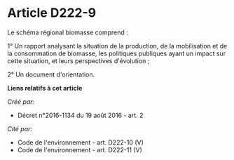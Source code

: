 # Article D222-9

Le schéma régional biomasse comprend :

1° Un rapport analysant la situation de la production, de la mobilisation et de la consommation de biomasse, les politiques
publiques ayant un impact sur cette situation, et leurs perspectives d'évolution ;

2° Un document d'orientation.

**Liens relatifs à cet article**

_Créé par_:

  - Décret n°2016-1134 du 19 août 2016 - art. 2

_Cité par_:

  - Code de l'environnement - art. D222-10 (V)
  - Code de l'environnement - art. D222-11 (V)
